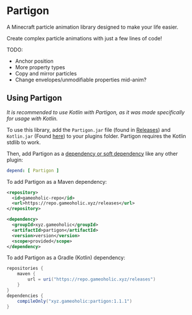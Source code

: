 # Partigon

A Minecraft particle animation library designed to make your life easier.

Create complex particle animations with just a few lines of code!


TODO:
+ Anchor position
+ More property types
+ Copy and mirror particles
+ Change envelopes/unmodifiable properties mid-anim?



## Using Partigon
_It is recommended to use Kotlin with Partigon, as it was made specifically for usage with Kotlin._

To use this library, add the `Partigon.jar` file (found in [Releases](https://github.com/Gameoholic/Partigon/releases)) and `Kotlin.jar` (Found [here](https://github.com/Gameoholic/PaperKotlin/releases/tag/1.0.0)) to your plugins folder. Partigon requires the Kotlin stdlib to work. 

Then, add Partigon as a [dependency or soft dependency](https://docs.papermc.io/paper/dev/plugin-yml#dependencies) like any other plugin:

```yml
depend: [ Partigon ]
```

To add Partigon as a Maven dependency:

```xml
<repository>
  <id>gameoholic-repo</id>
  <url>https://repo.gameoholic.xyz/releases</url>
</repository>

<dependency>
  <groupId>xyz.gameoholic</groupId>
  <artifactId>partigon</artifactId>
  <version>version</version>
  <scope>provided</scope>
</dependency>
```

To add Partigon as a Gradle (Kotlin) dependency:

```gradle
repositories {
    maven {
        url = uri("https://repo.gameoholic.xyz/releases")
    }
}
dependencies {
    compileOnly("xyz.gameoholic:partigon:1.1.1")
}
```
